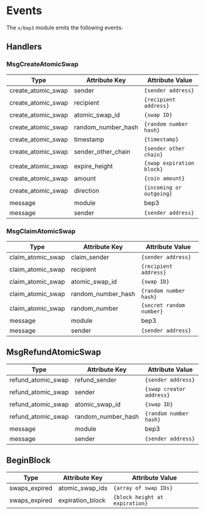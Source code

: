 <!--
order: 4
-->

# Events

The `x/bep3` module emits the following events:

## Handlers

### MsgCreateAtomicSwap

| Type               | Attribute Key      | Attribute Value           |
|--------------------|--------------------|---------------------------|
| create_atomic_swap | sender             | `{sender address}`        |
| create_atomic_swap | recipient          | `{recipient address}`     |
| create_atomic_swap | atomic_swap_id     | `{swap ID}`               |
| create_atomic_swap | random_number_hash | `{random number hash}`    |
| create_atomic_swap | timestamp          | `{timestamp}`             |
| create_atomic_swap | sender_other_chain | `{sender other chain}`    |
| create_atomic_swap | expire_height      | `{swap expiration block}` |
| create_atomic_swap | amount             | `{coin amount}`           |
| create_atomic_swap | direction          | `{incoming or outgoing}`  |
| message            | module             | bep3                      |
| message            | sender             | `{sender address}`        |

### MsgClaimAtomicSwap

| Type               | Attribute Key      | Attribute Value           |
|--------------------|--------------------|---------------------------|
| claim_atomic_swap  | claim_sender       | `{sender address}`        |
| claim_atomic_swap  | recipient          | `{recipient address}`     |
| claim_atomic_swap  | atomic_swap_id     | `{swap ID}`               |
| claim_atomic_swap  | random_number_hash | `{random number hash}`    |
| claim_atomic_swap  | random_number      | `{secret random number}`  |
| message            | module             | bep3                      |
| message            | sender             | `{sender address}`        |

## MsgRefundAtomicSwap

| Type               | Attribute Key      | Attribute Value           |
|--------------------|--------------------|---------------------------|
| refund_atomic_swap | refund_sender      | `{sender address}`        |
| refund_atomic_swap | sender             | `{swap creator address}`  |
| refund_atomic_swap | atomic_swap_id     | `{swap ID}`               |
| refund_atomic_swap | random_number_hash | `{random number hash}`    |
| message            | module             | bep3                      |
| message            | sender             | `{sender address}`        |

## BeginBlock

| Type          | Attribute Key    | Attribute Value                  |
|---------------|------------------|----------------------------------|
| swaps_expired | atomic_swap_ids  | `{array of swap IDs}`            |
| swaps_expired | expiration_block | `{block height at expiration}`   |
